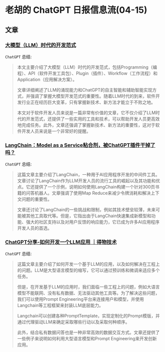# 老胡的 ChatGPT 日报信息流(04-15)

## 文章

### [大模型（LLM）时代的开发范式](https://mp.weixin.qq.com/s/U2iWxHINPs_kok4JyTXcNw)

`ChatGPT` 总结:

> 本文主要介绍了大模型（LLM）时代的开发范式，包括Programming（编程）、API（软件开发工具包）、Plugin（插件）、Workflow（工作流程）和Application（应用解决方案）。
> 
> 文章详细阐述了LLM的涌现能力和ChatGPT的自主智能和辅助智能实现方式，并强调了掌握大模型开发范式的重要性。随着LLM时代的到来，软件开发行业正在经历巨大变革，只有掌握新技术、新方法才能立于不败之地。
> 
> 本文对于软件开发人员来说是一篇非常有价值的文章，它不仅介绍了LLM时代的开发范式，还提供了一些实用的工具和技术，可以帮助开发人员更高效地完成任务。此外，文章还强调了掌握新技术、新方法的重要性，这对于软件开发人员来说是一个非常好的提醒。

### [LangChain：Model as a Service粘合剂，被ChatGPT插件干掉了吗？](https://mp.weixin.qq.com/s/3coFhAdzr40tozn8f9Dc-w)

`ChatGPT` 总结:

> 这篇文章主要介绍了LangChain，一种用于AI应用程序开发的中间件工具。文章讨论了LangChain作为LLM开发人员的流行工具的崛起以及其功能和优点。它还提供了一个示例，说明如何使用LangChain构建一个针对300页书籍的问答机器人。文章强调了使用Map Reduce来减少令牌消耗和解决上下文问题的重要性。
>
> 文章还讨论了LangChain的一些挑战和限制，例如其技术壁垒较薄，未来可能被其他工具取代等。但是，它指出由于LangChain快速集成新模型和功能、强大的社区支持以及对用户反馈的响应能力，它已成为许多AI应用程序开发人员的首选。


### [ChatGPT分享-如何开发一个LLM应用 ｜得物技术](https://mp.weixin.qq.com/s/A8LfEDhL7GlqJdttgNfeJA)

`ChatGPT` 总结:

> 这篇文章主要介绍了如何开发一个基于LLM的应用，以及如何解决在工程上的问题。LLM是大型语言模型的缩写，它可以通过预训练和微调来适应多个任务。
> 
> 但是，在开发基于LLM的应用时，我们面临一些工程上的问题，例如大语言模型不能联网、没有私有数据、无法驱动其他工具等。为了解决这些问题，我们可以使用Prompt Engineering平台来连接用户和模型，并使用Langchain等工程框架来封装LLM底层能力。
> 
> Langchain可以创建各种PromptTemplate，实现定制化的Prompt模版，并通过代理驱动LLM来确定采取哪些行动以及采取何种顺序。
> 
> 此外，结合私有数据问答也是一种非常高效的数据交互方式。文章还提供了一些例子来说明如何利用大型语言模型和Prompt Engineering来开发创新应用。

